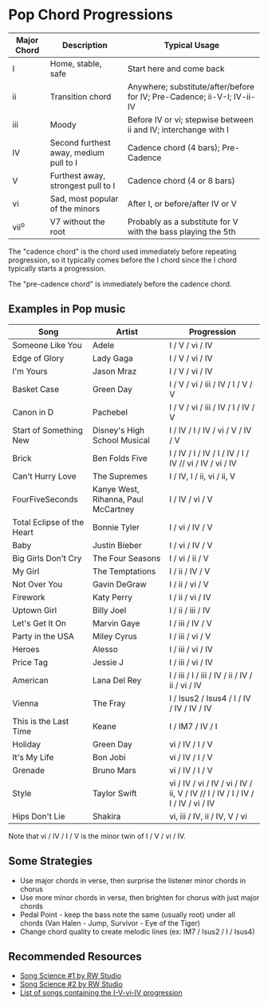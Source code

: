 Pop Chord Progressions
======================

| Major Chord     | Description                            | Typical Usage                                                           |
|-----------------|----------------------------------------|-------------------------------------------------------------------------|
| I               | Home, stable, safe                     | Start here and come back                                                |
| ii              | Transition chord                       | Anywhere; substitute/after/before for IV; Pre-Cadence; ii-V-I; IV-ii-IV |
| iii             | Moody                                  | Before IV or vi; stepwise between ii and IV; interchange with I         |
| IV              | Second furthest away, medium pull to I | Cadence chord (4 bars); Pre-Cadence                                     |
| V               | Furthest away, strongest pull to I     | Cadence chord (4 or 8 bars)                                             |
| vi              | Sad, most popular of the minors        | After I, or before/after IV or V                                        |
| vii<sup>o</sup> | V7 without the root                    | Probably as a substitute for V with the bass playing the 5th            |

The "cadence chord" is the chord used immediately before repeating progression, so it typically
comes before the I chord since the I chord typically starts a progression.

The "pre-cadence chord" is immediately before the cadence chord.

Examples in Pop music
---------------------

| Song                       | Artist                              | Progression                                                                    |
|----------------------------|-------------------------------------|--------------------------------------------------------------------------------|
| Someone Like You           | Adele                               | I / V / vi / IV                                                                |
| Edge of Glory              | Lady Gaga                           | I / V / vi / IV                                                                |
| I'm Yours                  | Jason Mraz                          | I / V / vi / IV                                                                |
| Basket Case                | Green Day                           | I / V / vi / iii / IV / I / V / V                                              |
| Canon in D                 | Pachebel                            | I / V / vi / iii / IV / I / IV / V                                             |
| Start of Something New     | Disney's High School Musical        | I / IV / I / IV / vi / V / IV / V                                              |
| Brick                      | Ben Folds Five                      | I / IV / I / IV / I / IV / I / IV // vi / IV / vi / IV                         |
| Can't Hurry Love           | The Supremes                        | I / IV, I / ii, vi / ii, V                                                     |
| FourFiveSeconds            | Kanye West, Rihanna, Paul McCartney | I / IV / vi / V                                                                |
| Total Eclipse of the Heart | Bonnie Tyler                        | I / vi / IV / V                                                                |
| Baby                       | Justin Bieber                       | I / vi / IV / V                                                                |
| Big Girls Don't Cry        | The Four Seasons                    | I / vi / ii / V                                                                |
| My Girl                    | The Temptations                     | I / ii / IV / V                                                                |
| Not Over You               | Gavin DeGraw                        | I / ii / vi / V                                                                |
| Firework                   | Katy Perry                          | I / ii / vi / IV                                                               |
| Uptown Girl                | Billy Joel                          | I / ii / iii / IV                                                              |
| Let's Get It On            | Marvin Gaye                         | I / iii / IV / V                                                               |
| Party in the USA           | Miley Cyrus                         | I / iii / vi / V                                                               |
| Heroes                     | Alesso                              | I / iii / vi / IV                                                              |
| Price Tag                  | Jessie J                            | I / iii / vi / IV                                                              |
| American                   | Lana Del Rey                        | I / iii / I / iii / IV / ii / IV / ii / vi / IV                                |
| Vienna                     | The Fray                            | I / Isus2 / Isus4 / I / IV / IV / IV / IV                                      |
| This is the Last Time      | Keane                               | I / IM7 / IV / I                                                               |
| Holiday                    | Green Day                           | vi / IV / I / V                                                                |
| It's My Life               | Bon Jobi                            | vi / IV / I / V                                                                |
| Grenade                    | Bruno Mars                          | vi / IV / I / V                                                                |
| Style                      | Taylor Swift                        | vi / IV / vi / IV / vi / IV / ii, V / IV // I / IV / I / IV / I / IV / vi / IV |
| Hips Don't Lie             | Shakira                             | vi, iii / IV, ii / IV, V / vi                                                  |

Note that vi / IV / I / V is the minor twin of I / V / vi / IV.

Some Strategies
---------------

* Use major chords in verse, then surprise the listener minor chords in chorus
* Use more minor chords in verse, then brighten for chorus with just major chords
* Pedal Point - keep the bass note the same (usually root) under all chords (Van Halen - Jump,
  Survivor - Eye of the Tiger)
* Change chord quality to create melodic lines (ex: IM7 / Isus2 / I / Isus4)

Recommended Resources
---------------------

* [Song Science #1 by RW Studio](https://www.udemy.com/songtheory1)
* [Song Science #2 by RW Studio](https://www.udemy.com/songtheory2)
* [List of songs containing the I-V-vi-IV progression](https://en.wikipedia.org/wiki/List_of_songs_containing_the_I%E2%80%93V%E2%80%93vi%E2%80%93IV_progression)
